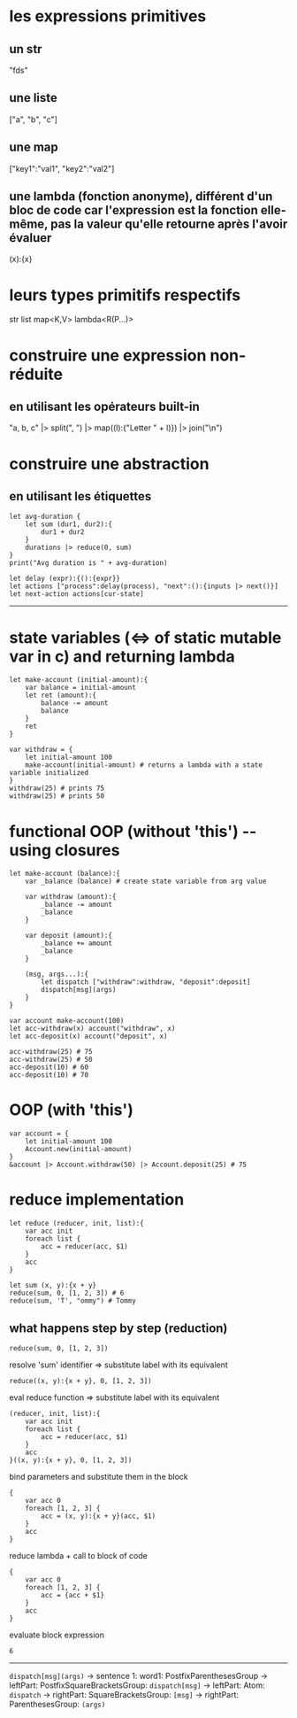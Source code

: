 
# les expressions primitives

## un str
"fds"

## une liste
["a", "b", "c"]

## une map
["key1":"val1", "key2":"val2"]

## une lambda (fonction anonyme), différent d'un bloc de code car l'expression est la fonction elle-même, pas la valeur qu'elle retourne après l'avoir évaluer
(x):{x}


# leurs types primitifs respectifs

str
list<T>
map<K,V>
lambda<R(P...)>

# construire une expression non-réduite

## en utilisant les opérateurs built-in
"a, b, c" |> split(", ") |> map((l):{"Letter " + l)}) |> join("\n")

# construire une abstraction

## en utilisant les étiquettes
```
let avg-duration {
    let sum (dur1, dur2):{
        dur1 + dur2
    }
    durations |> reduce(0, sum)
}
print("Avg duration is " + avg-duration)

let delay (expr):{():{expr}}
let actions ["process":delay(process), "next":():{inputs |> next()}]
let next-action actions[cur-state]
```

---

# state variables (<=> of static mutable var in c) and returning lambda
```
let make-account (initial-amount):{
    var balance = initial-amount
    let ret (amount):{
        balance -= amount
        balance
    }
    ret
}

var withdraw = {
    let initial-amount 100
    make-account(initial-amount) # returns a lambda with a state variable initialized
}
withdraw(25) # prints 75
withdraw(25) # prints 50
```

# functional OOP (without 'this') -- using closures
```
let make-account (balance):{
    var _balance (balance) # create state variable from arg value

    var withdraw (amount):{
        _balance -= amount
        _balance
    }

    var deposit (amount):{
        _balance += amount
        _balance
    }

    (msg, args...):{
        let dispatch ["withdraw":withdraw, "deposit":deposit]
        dispatch[msg](args)
    }
}

var account make-account(100)
let acc-withdraw(x) account("withdraw", x)
let acc-deposit(x) account("deposit", x)

acc-withdraw(25) # 75
acc-withdraw(25) # 50
acc-deposit(10) # 60
acc-deposit(10) # 70
```

# OOP (with 'this')

```
var account = {
    let initial-amount 100
    Account.new(initial-amount)
}
&account |> Account.withdraw(50) |> Account.deposit(25) # 75
```

# reduce implementation
```
let reduce (reducer, init, list):{
    var acc init
    foreach list {
        acc = reducer(acc, $1)
    }
    acc
}

let sum (x, y):{x + y}
reduce(sum, 0, [1, 2, 3]) # 6
reduce(sum, 'T', "ommy") # Tommy
```

## what happens step by step (reduction)

```
reduce(sum, 0, [1, 2, 3])
```

resolve 'sum' identifier => substitute label with its equivalent

```
reduce((x, y):{x + y}, 0, [1, 2, 3])
```

eval reduce function => substitute label with its equivalent

```
(reducer, init, list):{
    var acc init
    foreach list {
        acc = reducer(acc, $1)
    }
    acc
}((x, y):{x + y}, 0, [1, 2, 3])
```

bind parameters and substitute them in the block

```
{
    var acc 0
    foreach [1, 2, 3] {
        acc = (x, y):{x + y}(acc, $1)
    }
    acc
}
```

reduce lambda + call to block of code

```
{
    var acc 0
    foreach [1, 2, 3] {
        acc = {acc + $1}
    }
    acc
}
```

evaluate block expression

```
6
```

---

```dispatch[msg](args)```
  -> sentence 1: word1: PostfixParenthesesGroup
    -> leftPart: PostfixSquareBracketsGroup: ```dispatch[msg]```
      -> leftPart: Atom: ```dispatch```
      -> rightPart: SquareBracketsGroup: ```[msg]```
    -> rightPart: ParenthesesGroup: ```(args)```
